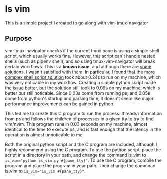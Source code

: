 # Is vim
This is a simple project I created to go along with vim-tmux-navigator

## Purpose
vim-tmux-navigator checks if the current tmux pane is using a simple shell script, which usually works fine.
However, this script can't handle nested shells (such as pipenv shell), and so using tmux-vim-navigator will break certain workflows.
This is a **known issue**, and although there are [some solutions](https://github.com/christoomey/vim-tmux-navigator/issues/195#issuecomment-384983711), I wasn't satisfied with them.
In particular, I found that the [more complex shell script solution](https://gist.github.com/akselsjogren/35aec0af39e53319e12a3e1432da4d4e) took about 0.24s to run on my machine, which was very noticable in my workflow.
Creating a simple python script made the issue better, but the solution still took to 0.09s on my machine, which is better but still noticable.
Since 0.03s come from running ps, and 0.05s come from python's startup and parsing time, it doesn't seem like major performance improvements can be gained in python.

This led me to create this C program to run the process.
It reads information from ps and follows the children of processes in a given tty to try to find vim/nvim.
This program runs in 0.03 seconds on my machine, almost identical to the time to execute ps, and is fast enough that the latency in the operation is almost unnoticable to me.

Both the original python script and the C program are included, although I highly recommend using the C program.
To use the python script, place the script in a directory in your path, and change the command is\_vim to ```is_vim="python is_vim.py #{pane_tty}"```.
To use the C program, compile the program and place the program in your path. Then change the commnad is\_vim to ```is_vim="is_vim #{pane_tty}"```.
